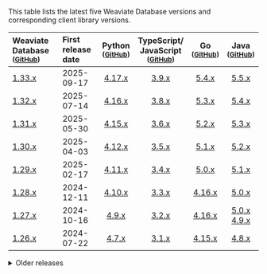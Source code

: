This table lists the latest five Weaviate Database versions and corresponding client library versions.

| Weaviate Database <br/><small>([GitHub][cWeaviate])</small>         | First <br/>release date |                  Python <br/><small>([GitHub][cPython])</small>                   |  TypeScript/ <br/>JavaScript <br/><small>([GitHub][cTypeScript])</small>   |                    Go <br/><small>([GitHub][cGo])</small>                     |                                                 Java <br/><small>([GitHub][cJava])</small>                                                  |
| :------------------------------------------------------------------ | :---------------------- | :-------------------------------------------------------------------------------: | :------------------------------------------------------------------------: | :---------------------------------------------------------------------------: | :-----------------------------------------------------------------------------------------------------------------------------------------: |
| [1.33.x](https://github.com/weaviate/weaviate/releases/tag/v1.32.0) | 2025-09-17              | [4.17.x](https://github.com/weaviate/weaviate-python-client/releases/tag/v4.17.0) | [3.9.x](https://github.com/weaviate/typescript-client/releases/tag/v3.9.0) |  [5.4.x](https://github.com/weaviate/weaviate-go-client/releases/tag/v5.4.0)  |                                     [5.5.x](https://github.com/weaviate/java-client/releases/tag/5.5.0)                                     |
| [1.32.x](https://github.com/weaviate/weaviate/releases/tag/v1.32.0) | 2025-07-14              | [4.16.x](https://github.com/weaviate/weaviate-python-client/releases/tag/v4.16.0) | [3.8.x](https://github.com/weaviate/typescript-client/releases/tag/v3.8.0) |  [5.3.x](https://github.com/weaviate/weaviate-go-client/releases/tag/v5.3.0)  |                                     [5.4.x](https://github.com/weaviate/java-client/releases/tag/5.4.0)                                     |
| [1.31.x](https://github.com/weaviate/weaviate/releases/tag/v1.31.0) | 2025-05-30              | [4.15.x](https://github.com/weaviate/weaviate-python-client/releases/tag/v4.15.0) | [3.6.x](https://github.com/weaviate/typescript-client/releases/tag/v3.6.0) |  [5.2.x](https://github.com/weaviate/weaviate-go-client/releases/tag/v5.2.0)  |                                     [5.3.x](https://github.com/weaviate/java-client/releases/tag/5.3.0)                                     |
| [1.30.x](https://github.com/weaviate/weaviate/releases/tag/v1.30.0) | 2025-04-03              | [4.12.x](https://github.com/weaviate/weaviate-python-client/releases/tag/v4.12.0) | [3.5.x](https://github.com/weaviate/typescript-client/releases/tag/v3.5.0) |  [5.1.x](https://github.com/weaviate/weaviate-go-client/releases/tag/v5.1.0)  |                                     [5.2.x](https://github.com/weaviate/java-client/releases/tag/5.2.0)                                     |
| [1.29.x](https://github.com/weaviate/weaviate/releases/tag/v1.29.0) | 2025-02-17              | [4.11.x](https://github.com/weaviate/weaviate-python-client/releases/tag/v4.11.0) | [3.4.x](https://github.com/weaviate/typescript-client/releases/tag/v3.4.0) |  [5.0.x](https://github.com/weaviate/weaviate-go-client/releases/tag/v5.0.0)  |                                     [5.1.x](https://github.com/weaviate/java-client/releases/tag/5.1.0)                                     |
| [1.28.x](https://github.com/weaviate/weaviate/releases/tag/v1.28.0) | 2024-12-11              | [4.10.x](https://github.com/weaviate/weaviate-python-client/releases/tag/v4.10.0) | [3.3.x](https://github.com/weaviate/typescript-client/releases/tag/v3.3.0) | [4.16.x](https://github.com/weaviate/weaviate-go-client/releases/tag/v4.16.0) |                                     [5.0.x](https://github.com/weaviate/java-client/releases/tag/5.0.0)                                     |
| [1.27.x](https://github.com/weaviate/weaviate/releases/tag/v1.27.0) | 2024-10-16              |  [4.9.x](https://github.com/weaviate/weaviate-python-client/releases/tag/v4.9.0)  | [3.2.x](https://github.com/weaviate/typescript-client/releases/tag/v3.2.0) | [4.16.x](https://github.com/weaviate/weaviate-go-client/releases/tag/v4.16.0) | [5.0.x](https://github.com/weaviate/java-client/releases/tag/5.0.0)<br/>[4.9.x](https://github.com/weaviate/java-client/releases/tag/4.9.0) |
| [1.26.x](https://github.com/weaviate/weaviate/releases/tag/v1.26.0) | 2024-07-22              |  [4.7.x](https://github.com/weaviate/weaviate-python-client/releases/tag/v4.7.0)  | [3.1.x](https://github.com/weaviate/typescript-client/releases/tag/v3.1.0) | [4.15.x](https://github.com/weaviate/weaviate-go-client/releases/tag/v4.15.0) |                                     [4.8.x](https://github.com/weaviate/java-client/releases/tag/4.8.0)                                     |

<details>
    <summary>Older releases</summary>

| Weaviate Database <br/><small>([GitHub][cWeaviate])</small>         | First <br/>release date |                 Python <br/><small>([GitHub][cPython])</small>                  |  TypeScript/ <br/>JavaScript <br/><small>([GitHub][cTypeScript])</small>   |                    Go <br/><small>([GitHub][cGo])</small>                     |             Java <br/><small>([GitHub][cJava])</small>              |
| :------------------------------------------------------------------ | :---------------------- | :-----------------------------------------------------------------------------: | :------------------------------------------------------------------------: | :---------------------------------------------------------------------------: | :-----------------------------------------------------------------: |
| [1.25.x](https://github.com/weaviate/weaviate/releases/tag/v1.25.0) | 2024-05-10              | [4.6.x](https://github.com/weaviate/weaviate-python-client/releases/tag/v4.6.0) | [2.1.x](https://github.com/weaviate/typescript-client/releases/tag/v2.1.0) | [4.13.x](https://github.com/weaviate/weaviate-go-client/releases/tag/v4.13.0) | [4.6.x](https://github.com/weaviate/java-client/releases/tag/4.6.0) |
| [1.24.x](https://github.com/weaviate/weaviate/releases/tag/v1.24.0) | 2024-02-27              | [4.5.x](https://github.com/weaviate/weaviate-python-client/releases/tag/v4.5.0) | [2.0.x](https://github.com/weaviate/typescript-client/releases/tag/v2.0.0) | [4.10.x](https://github.com/weaviate/weaviate-go-client/releases/tag/v4.10.0) | [4.4.x](https://github.com/weaviate/java-client/releases/tag/4.4.0) |
| 1.23.x                                                              | 2023-12-18              |                                     3.26.x                                      |                                   1.5.x                                    |                                    4.10.x                                     |                                4.4.x                                |
| 1.22.x                                                              | 2023-10-27              |                                     3.25.x                                      |                                   1.5.x                                    |                                    4.10.x                                     |                                4.3.x                                |
| 1.21.x                                                              | 2023-08-17              |                                     3.22.x                                      |                                   1.4.x                                    |                                     4.9.x                                     |                                4.2.x                                |
| 1.20.x                                                              | 2023-07-06              |                                     3.22.x                                      |                                   1.1.x                                    |                                     4.7.x                                     |                                4.2.x                                |
| 1.19.x                                                              | 2023-05-04              |                                     3.17.x                                      |               1.1.x[<sup>1</sup>](#typescript-client-change)               |                                     4.7.x                                     |                                4.0.x                                |
| 1.18.x                                                              | 2023-03-07              |                                     3.13.x                                      |                                   2.14.x                                   |                                     4.6.x                                     |                                3.6.x                                |
| 1.17.x                                                              | 2022-12-20              |                                      3.9.x                                      |                                   2.14.x                                   |                                     4.5.x                                     |                                3.5.x                                |
| 1.16.x                                                              | 2022-10-31              |                                      3.8.x                                      |                                   2.13.x                                   |                                     4.4.x                                     |                                3.4.x                                |
| 1.15.x                                                              | 2022-09-07              |                                      3.6.x                                      |                                   2.12.x                                   |                                     4.3.x                                     |                                3.3.x                                |
| 1.14.x                                                              | 2022-07-07              |                                      3.6.x                                      |                                   2.11.x                                   |                                     4.2.x                                     |                                3.2.x                                |
| 1.13.x                                                              | 2022-05-03              |                                      3.4.x                                      |                                   2.9.x                                    |                                     4.0.x                                     |                                2.4.x                                |
| 1.12.x                                                              | 2022-04-05              |                                      3.4.x                                      |                                   2.8.x                                    |                                     3.0.x                                     |                                2.3.x                                |
| 1.11.x                                                              | 2022-03-14              |                                      3.2.x                                      |                                   2.7.x                                    |                                     2.6.x                                     |                                2.3.x                                |
| 1.10.x                                                              | 2022-01-27              |                                      3.1.x                                      |                                   2.5.x                                    |                                     2.4.x                                     |                                2.1.x                                |
| 1.9.x                                                               | 2021-12-10              |                                      3.1.x                                      |                                   2.4.x                                    |                                     2.4.x                                     |                                2.1.x                                |
| 1.8.x                                                               | 2021-11-30              |                                      3.1.x                                      |                                   2.4.x                                    |                                     2.3.x                                     |                                1.1.x                                |
| 1.7.x                                                               | 2021-09-01              |                                      3.1.x                                      |                                   2.4.x                                    |                                     2.3.x                                     |                                1.1.x                                |
| 1.6.x                                                               | 2021-08-11              |                                      2.4.x                                      |                                   2.3.x                                    |                                     2.2.x                                     |                                1.0.x                                |
| 1.5.x                                                               | 2021-07-13              |                                      2.2.x                                      |                                   2.1.x                                    |                                     2.1.x                                     |                                1.0.x                                |
| 1.4.x                                                               | 2021-06-09              |                                      2.2.x                                      |                                   2.1.x                                    |                                     2.1.x                                     |                                1.0.x                                |
| 1.3.x                                                               | 2021-04-23              |                                      2.2.x                                      |                                   2.1.x                                    |                                     2.1.x                                     |                                1.0.x                                |
| 1.2.x                                                               | 2021-03-15              |                                      2.2.x                                      |                                   2.0.x                                    |                                     1.1.x                                     |                                  -                                  |
| 1.1.x                                                               | 2021-02-10              |                                      2.1.x                                      |                                     -                                      |                                       -                                       |                                  -                                  |
| 1.0.x                                                               | 2021-01-14              |                                      2.0.x                                      |                                     -                                      |                                       -                                       |                                  -                                  |

#### TypeScript client change

The [TypeScript client](https://github.com/weaviate/typescript-client) replaced the [JavaScript client](https://github.com/weaviate/weaviate-javascript-client) on 2023-03-17.

[comment]: # " repo links "
[cWeaviate]: https://github.com/weaviate/weaviate/releases
[cPython]: https://github.com/weaviate/weaviate-python-client/releases
[cTypeScript]: https://github.com/weaviate/typescript-client/releases
[cGo]: https://github.com/weaviate/weaviate-go-client/releases
[cJava]: https://github.com/weaviate/java-client/releases

</details>

